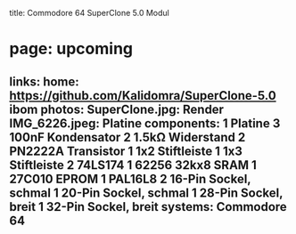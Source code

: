 title: Commodore 64 SuperClone 5.0 Modul
# page: upcoming
links:
    home: https://github.com/Kalidomra/SuperClone-5.0
    ibom
photos:
    SuperClone.jpg: Render
    IMG_6226.jpeg: Platine
components:
    1 Platine
    3 100nF Kondensator
    2 1.5kΩ Widerstand
    2 PN2222A Transistor
    1 1x2 Stiftleiste
    1 1x3 Stiftleiste
    2 74LS174
    1 62256 32kx8 SRAM
    1 27C010 EPROM
    1 PAL16L8
    2 16-Pin Sockel, schmal
    1 20-Pin Sockel, schmal
    1 28-Pin Sockel, breit
    1 32-Pin Sockel, breit
systems:
    Commodore 64
---
